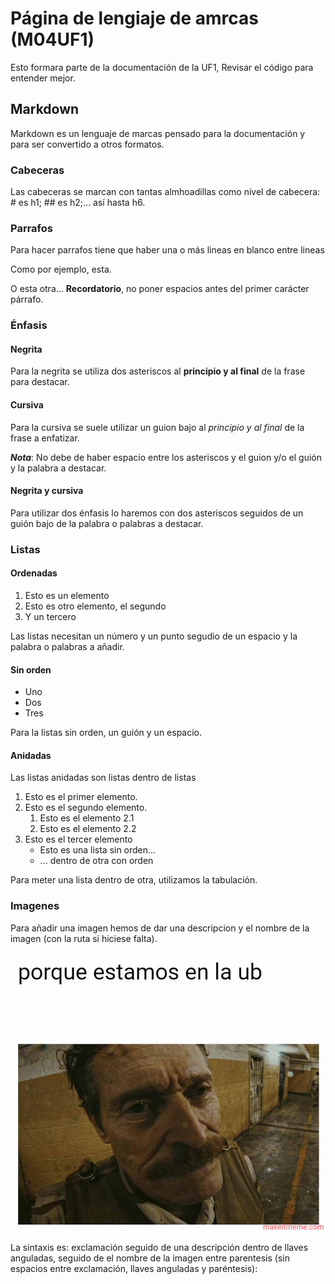 # Página de lengiaje de amrcas (M04UF1)

Esto formara parte de la documentación de la UF1, Revisar el código para entender mejor.

## Markdown

Markdown es un lenguaje de marcas pensado para la documentación y para ser convertido a otros formatos.

### Cabeceras

Las cabeceras se marcan con tantas almhoadillas como nivel de cabecera: # es h1; ## es h2;... así hasta h6.

### Parrafos

Para hacer parrafos tiene que haber una o más lineas en blanco entre lineas

Como por ejemplo, esta.

O esta otra... **Recordatorio**, no poner espacios antes del primer carácter párrafo.

### Énfasis

#### Negrita

Para la negrita se utiliza dos asteriscos al **principio y al final** de la frase para destacar.

#### Cursiva

Para la cursiva se suele utilizar un guion bajo al _principio y al final_ de la frase a enfatizar.

**_Nota_**: No debe de haber espacio entre los asteriscos y el guion y/o el guión y la palabra a destacar. 

#### Negrita y cursiva

Para utilizar dos énfasis lo haremos con dos asteriscos seguidos de un guión bajo de la palabra o palabras a destacar.

### Listas

#### Ordenadas

1. Esto es un elemento
2. Esto es otro elemento, el segundo
3. Y un tercero

Las listas necesitan un número y un punto segudio de un espacio y la palabra o palabras a añadir.

#### Sin orden

- Uno
- Dos
- Tres

Para la listas sin orden, un guión y un espacio.

#### Anidadas

Las listas anidadas son listas dentro de listas

1. Esto es el primer elemento.
2. Esto es el segundo elemento.
	1. Esto es el elemento 2.1
	2. Esto es el elemento 2.2
3. Esto es el tercer elemento
	- Esto es una lista sin orden...
	- ... dentro de otra con orden

Para meter una lista dentro de otra, utilizamos la tabulación.

### Imagenes

Para añadir una imagen hemos de dar una descripcion y el nombre de la imagen (con la ruta si hiciese falta).

![Meme 100%real no fake](porque.jpg)

La sintaxis es: exclamación seguido de una descripción dentro de llaves anguladas, seguido de el nombre de la imagen entre parentesis (sin espacios entre exclamación, llaves anguladas y paréntesis):
